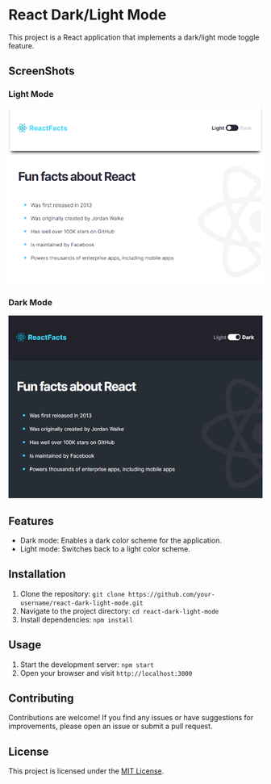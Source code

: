 # React Dark/Light Mode

This project is a React application that implements a dark/light mode toggle feature.

## ScreenShots

### Light Mode
<div align="center">
  <img src='/src/Images/mainAPPLight.png' alt='Main APP' />
</div>

### Dark Mode
<div align="center">
  <img src='/src/Images/mainAPPDark.png' alt='Main APP' />
</div>

## Features

- Dark mode: Enables a dark color scheme for the application.
- Light mode: Switches back to a light color scheme.

## Installation

1. Clone the repository: `git clone https://github.com/your-username/react-dark-light-mode.git`
2. Navigate to the project directory: `cd react-dark-light-mode`
3. Install dependencies: `npm install`

## Usage

1. Start the development server: `npm start`
2. Open your browser and visit `http://localhost:3000`

## Contributing

Contributions are welcome! If you find any issues or have suggestions for improvements, please open an issue or submit a pull request.

## License

This project is licensed under the [MIT License](LICENSE).
